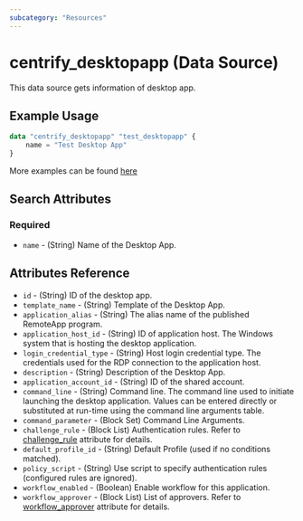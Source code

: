 ```yaml
---
subcategory: "Resources"
---
```


# centrify_desktopapp (Data Source)

This data source gets information of desktop app.

## Example Usage

```terraform
data "centrify_desktopapp" "test_desktopapp" {
    name = "Test Desktop App"
}
```

More examples can be found [here](https://github.com/marcozj/terraform-provider-centrifyvault/tree/main/examples/centrify_desktopapp)

## Search Attributes

### Required

- `name` - (String) Name of the Desktop App.

## Attributes Reference

- `id` - (String) ID of the desktop app.
- `template_name` - (String) Template of the Desktop App.
- `application_alias` - (String) The alias name of the published RemoteApp program.
- `application_host_id` - (String) ID of application host. The Windows system that is hosting the desktop application.
- `login_credential_type` - (String) Host login credential type. The credentials used for the RDP connection to the application host.
- `description` - (String) Description of the Desktop App.
- `application_account_id` - (String) ID of the shared account.
- `command_line` - (String) Command line. The command line used to initiate launching the desktop application. Values can be entered directly or substituted at run-time using the command line arguments table.
- `command_parameter` - (Block Set) Command Line Arguments.
- `challenge_rule` - (Block List) Authentication rules. Refer to [challenge_rule](./attribute_challengerule.md) attribute for details.
- `default_profile_id` - (String) Default Profile (used if no conditions matched).
- `policy_script` - (String) Use script to specify authentication rules (configured rules are ignored).
- `workflow_enabled` - (Boolean) Enable workflow for this application.
- `workflow_approver` - (Block List) List of approvers. Refer to [workflow_approver](./attribute_workflow_approver.md) attribute for details.
